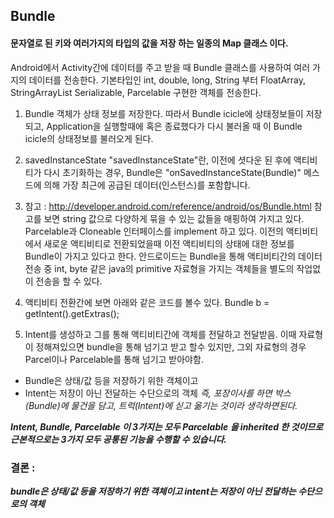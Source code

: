 ## Bundle

#### 문자열로 된 키와 여러가지의 타입의 값을 저장 하는 일종의 **Map 클래스** 이다.
Android에서 Activity간에 데이터를 주고 받을 때 Bundle 클래스를 사용하여 여러 가지의 데이터를 전송한다.
기본타입인 int, double, long, String 부터 FloatArray, StringArrayList Serializable, Parcelable 구현한 객체를 전송한다.

  1. Bundle 객체가 상태 정보를 저장한다.
  따라서 Bundle icicle에 상태정보들이 저장되고, Application을 실행할때에 혹은 종료했다가 다시 불러올 때 이 Bundle icicle의 상태정보를 불러오게 된다.


  2. savedInstanceState
  "savedInstanceState"란, 이전에 셧다운 된 후에 액티비티가 다시 초기화하는 경우, Bundle은 "onSavedInstanceState(Bundle)" 메스드에 의해 가장 최근에 공급된 데이터(인스턴스)를 포함합니다.

  3. 참고 : http://developer.android.com/reference/android/os/Bundle.html
   참고를 보면 string 값으로 다양하게 묶을 수 있는 값들을 매핑하여 가지고 있다. Parcelable과 Cloneable 인터페이스를 implement 하고 있다.
   이전의 액티비티에서 새로운 액티비티로 전환되었을때 이전 액티비티의 상태에 대한 정보를 Bundle이 가지고 있다고 한다.
   안드로이드는 Bundle을 통해  액티비티간의 데이터 전송 중 int, byte 같은 java의 primitive 자료형을 가지는 객체들을 별도의 작업없이 전송을 할 수 있다.

  4. 액티비티 전환간에 보면 아래와 같은 코드를 볼수 있다.
  Bundle b = getIntent().getExtras();


  5. Intent를 생성하고 그를 통해 액티비티간에 객체를 전달하고 전달받음.
  이때 자료형이 정해져있으면 bundle을 통해 넘기고 받고 할수 있지만, 그외 자료형의 경우 Parcel이나 Parcelable를 통해 넘기고 받아야함.

  - Bundle은 상태/값 등을 저장하기 위한 객체이고
  - Intent는 저장이 아닌 전달하는 수단으로의 객체
   *즉, 포장이사를 하면 박스(Bundle)에 물건을 담고, 트럭(Intent)에 싣고 옮기는 것이라 생각하면된다.*

   ***Intent, Bundle, Parcelable 이 3가지는 모두 Parcelable 을 inherited 한 것이므로 근본적으로는 3가지 모두 공통된 기능을 수행할 수 있습니다.***

 ### 결론 :
***bundle은 상태/값 등을 저장하기 위한 객체이고
intent는 저장이 아닌 전달하는 수단으로의 객체***
